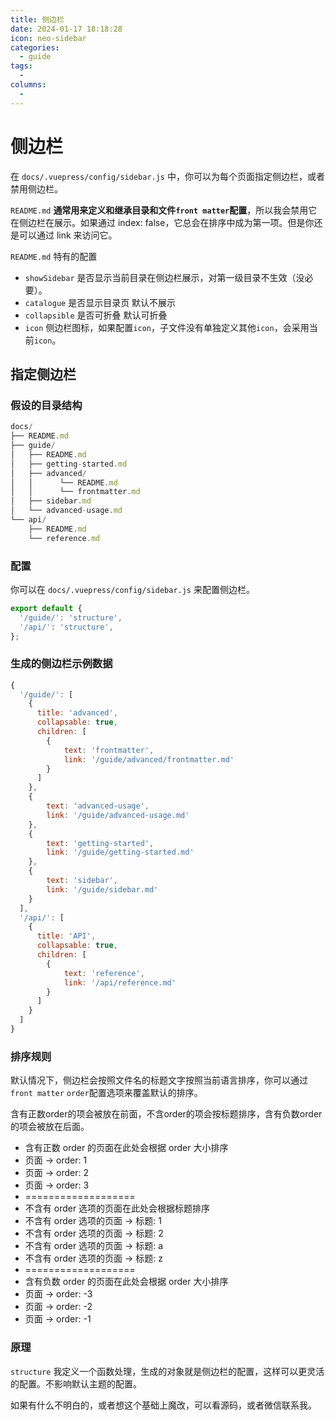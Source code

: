 ```yaml
---
title: 侧边栏
date: 2024-01-17 18:18:28
icon: neo-sidebar
categories:
  - guide
tags:
  - 
columns:
  - 
---
```

# 侧边栏

在 `docs/.vuepress/config/sidebar.js` 中，你可以为每个页面指定侧边栏，或者禁用侧边栏。

`README.md` **通常用来定义和继承目录和文件`front matter`配置**，所以我会禁用它在侧边栏在展示。如果通过 index: false，它总会在排序中成为第一项。但是你还是可以通过 link 来访问它。

`README.md` 特有的配置
- `showSidebar` 是否显示当前目录在侧边栏展示，对第一级目录不生效（没必要）。
- `catalogue` 是否显示目录页 默认不展示
- `collapsible` 是否可折叠 默认可折叠
- `icon` 侧边栏图标，如果配置`icon`，子文件没有单独定义其他`icon`，会采用当前`icon`。

## 指定侧边栏

### 假设的目录结构

```js
docs/
├── README.md
├── guide/
│   ├── README.md
│   ├── getting-started.md
│   ├── advanced/
│   │      └── README.md
│   │      └── frontmatter.md
│   ├── sidebar.md
│   └── advanced-usage.md
└── api/
    ├── README.md
    └── reference.md
````

### 配置

你可以在 `docs/.vuepress/config/sidebar.js` 来配置侧边栏。

```js
export default {
  '/guide/': 'structure',
  '/api/': 'structure',
};
```

### 生成的侧边栏示例数据

```js
{
  '/guide/': [
    {
      title: 'advanced',
      collapsable: true,
      children: [
        {
            text: 'frontmatter',
            link: '/guide/advanced/frontmatter.md'
        }
      ]
    },
    {
        text: 'advanced-usage',
        link: '/guide/advanced-usage.md'
    },
    {
        text: 'getting-started',
        link: '/guide/getting-started.md'
    },
    {
        text: 'sidebar',
        link: '/guide/sidebar.md'
    }
  ],
  '/api/': [
    {
      title: 'API',
      collapsable: true,
      children: [
        {
            text: 'reference',
            link: '/api/reference.md'
        }
      ]
    }
  ]
}
```

### 排序规则

默认情况下，侧边栏会按照文件名的标题文字按照当前语言排序，你可以通过 `front matter` `order`配置选项来覆盖默认的排序。

含有正数order的项会被放在前面，不含order的项会按标题排序，含有负数order的项会被放在后面。


- 含有正数 order 的页面在此处会根据 order 大小排序
- 页面 -> order: 1
- 页面 -> order: 2
- 页面 -> order: 3
- ===================
- 不含有 order 选项的页面在此处会根据标题排序
- 不含有 order 选项的页面 -> 标题: 1
- 不含有 order 选项的页面 -> 标题: 2
- 不含有 order 选项的页面 -> 标题: a
- 不含有 order 选项的页面 -> 标题: z
- ===================
- 含有负数 order 的页面在此处会根据 order 大小排序
- 页面 -> order: -3
- 页面 -> order: -2
- 页面 -> order: -1


### 原理

`structure` 我定义一个函数处理，生成的对象就是侧边栏的配置，这样可以更灵活的配置。不影响默认主题的配置。

如果有什么不明白的，或者想这个基础上魔改，可以看源码，或者微信联系我。
